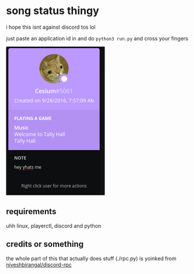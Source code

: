 # song status thingy

i hope this isnt against discord tos lol

just paste an application id in and do `python3 run.py` and cross your fingers

![screenshot](./screenshot.png)

## requirements

uhh linux, playerctl, discord and python

## credits or something

the whole part of this that actually does stuff (./rpc.py) is yoinked from [niveshbirangal/discord-rpc](https://github.com/niveshbirangal/discord-rpc)